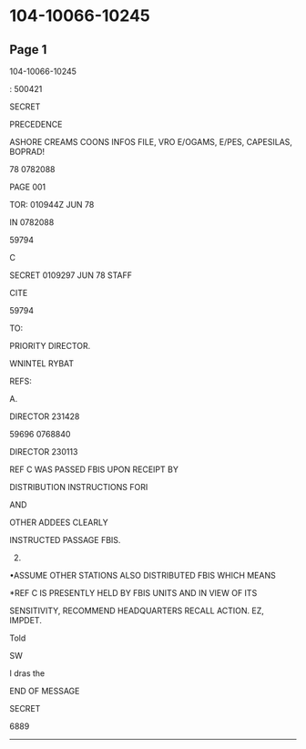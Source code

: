 # 104-10066-10245

## Page 1

104-10066-10245

: 500421

SECRET

PRECEDENCE

ASHORE CREAMS COONS INFOS FILE, VRO E/OGAMS, E/PES, CAPESILAS, BOPRAD!

78 0782088

PAGE 001

TOR: 010944Z JUN 78

IN 0782088

59794

C

SECRET 0109297 JUN 78 STAFF

CITE

59794

TO:

PRIORITY DIRECTOR.

WNINTEL RYBAT

REFS:

A.

DIRECTOR 231428

59696 0768840

DIRECTOR 230113

REF C WAS PASSED FBIS UPON RECEIPT BY

DISTRIBUTION INSTRUCTIONS FORI

AND

OTHER ADDEES CLEARLY

INSTRUCTED PASSAGE FBIS.

2.

•ASSUME OTHER STATIONS ALSO DISTRIBUTED FBIS WHICH MEANS

*REF C IS PRESENTLY HELD BY FBIS UNITS AND IN VIEW OF ITS

SENSITIVITY, RECOMMEND HEADQUARTERS RECALL ACTION. EZ, IMPDET.

Told

SW

I dras the

END OF MESSAGE

SECRET

6889

---

